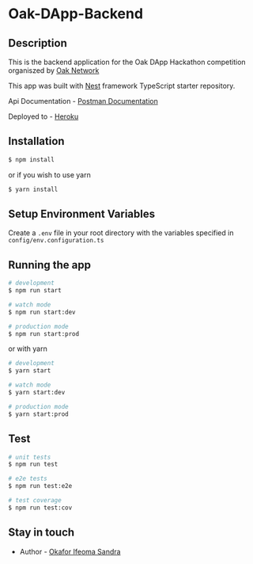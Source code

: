 # Oak-DApp-Backend

## Description

This is the backend application for the Oak DApp Hackathon competition organiszed by [Oak Network](https://oak.tech/)

This app was built with [Nest](https://github.com/nestjs/nest) framework TypeScript starter repository.

Api Documentation - [Postman Documentation](https://documenter.getpostman.com/view/8629267/UzJESzEg)

Deployed to - [Heroku](https://oak-dapp-backend.herokuapp.com/)

## Installation

```bash
$ npm install
```

or if you wish to use yarn

```bash
$ yarn install
```

## Setup Environment Variables

Create a `.env` file in your root directory with the variables specified in `config/env.configuration.ts`

## Running the app

```bash
# development
$ npm run start

# watch mode
$ npm run start:dev

# production mode
$ npm run start:prod
```

or with yarn

```bash
# development
$ yarn start

# watch mode
$ yarn start:dev

# production mode
$ yarn start:prod
```

## Test

```bash
# unit tests
$ npm run test

# e2e tests
$ npm run test:e2e

# test coverage
$ npm run test:cov
```


## Stay in touch

- Author - [Okafor Ifeoma Sandra](https://github.com/iphyokafor)

